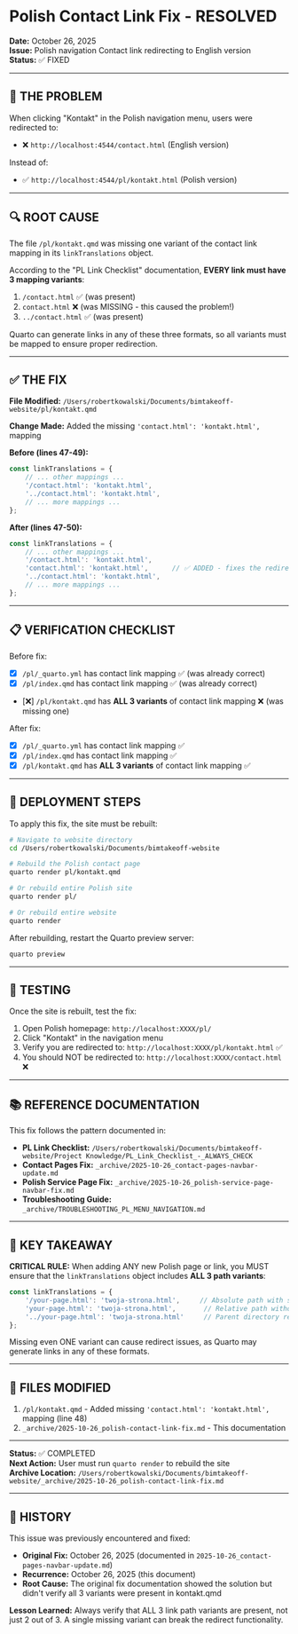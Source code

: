 # Polish Contact Link Fix - RESOLVED
**Date:** October 26, 2025  
**Issue:** Polish navigation Contact link redirecting to English version  
**Status:** ✅ FIXED

---

## 🔴 THE PROBLEM

When clicking "Kontakt" in the Polish navigation menu, users were redirected to:
- ❌ `http://localhost:4544/contact.html` (English version)

Instead of:
- ✅ `http://localhost:4544/pl/kontakt.html` (Polish version)

---

## 🔍 ROOT CAUSE

The file `/pl/kontakt.qmd` was missing one variant of the contact link mapping in its `linkTranslations` object.

According to the "PL Link Checklist" documentation, **EVERY link must have 3 mapping variants**:
1. `/contact.html` ✅ (was present)
2. `contact.html` ❌ (was MISSING - this caused the problem!)
3. `../contact.html` ✅ (was present)

Quarto can generate links in any of these three formats, so all variants must be mapped to ensure proper redirection.

---

## ✅ THE FIX

**File Modified:** `/Users/robertkowalski/Documents/bimtakeoff-website/pl/kontakt.qmd`

**Change Made:** Added the missing `'contact.html': 'kontakt.html',` mapping

**Before (lines 47-49):**
```javascript
const linkTranslations = {
    // ... other mappings ...
    '/contact.html': 'kontakt.html',
    '../contact.html': 'kontakt.html',
    // ... more mappings ...
};
```

**After (lines 47-50):**
```javascript
const linkTranslations = {
    // ... other mappings ...
    '/contact.html': 'kontakt.html',
    'contact.html': 'kontakt.html',      // ✅ ADDED - fixes the redirect issue!
    '../contact.html': 'kontakt.html',
    // ... more mappings ...
};
```

---

## 📋 VERIFICATION CHECKLIST

Before fix:
- [x] `/pl/_quarto.yml` has contact link mapping ✅ (was already correct)
- [x] `/pl/index.qmd` has contact link mapping ✅ (was already correct)
- [❌] `/pl/kontakt.qmd` has **ALL 3 variants** of contact link mapping ❌ (was missing one)

After fix:
- [x] `/pl/_quarto.yml` has contact link mapping ✅
- [x] `/pl/index.qmd` has contact link mapping ✅
- [x] `/pl/kontakt.qmd` has **ALL 3 variants** of contact link mapping ✅

---

## 🔄 DEPLOYMENT STEPS

To apply this fix, the site must be rebuilt:

```bash
# Navigate to website directory
cd /Users/robertkowalski/Documents/bimtakeoff-website

# Rebuild the Polish contact page
quarto render pl/kontakt.qmd

# Or rebuild entire Polish site
quarto render pl/

# Or rebuild entire website
quarto render
```

After rebuilding, restart the Quarto preview server:
```bash
quarto preview
```

---

## 🧪 TESTING

Once the site is rebuilt, test the fix:

1. Open Polish homepage: `http://localhost:XXXX/pl/`
2. Click "Kontakt" in the navigation menu
3. Verify you are redirected to: `http://localhost:XXXX/pl/kontakt.html` ✅
4. You should NOT be redirected to: `http://localhost:XXXX/contact.html` ❌

---

## 📚 REFERENCE DOCUMENTATION

This fix follows the pattern documented in:
- **PL Link Checklist:** `/Users/robertkowalski/Documents/bimtakeoff-website/Project Knowledge/PL_Link_Checklist_-_ALWAYS_CHECK`
- **Contact Pages Fix:** `_archive/2025-10-26_contact-pages-navbar-update.md`
- **Polish Service Page Fix:** `_archive/2025-10-26_polish-service-page-navbar-fix.md`
- **Troubleshooting Guide:** `_archive/TROUBLESHOOTING_PL_MENU_NAVIGATION.md`

---

## 🎯 KEY TAKEAWAY

**CRITICAL RULE:** When adding ANY new Polish page or link, you MUST ensure that the `linkTranslations` object includes **ALL 3 path variants**:

```javascript
const linkTranslations = {
    '/your-page.html': 'twoja-strona.html',     // Absolute path with slash
    'your-page.html': 'twoja-strona.html',       // Relative path without slash
    '../your-page.html': 'twoja-strona.html'     // Parent directory relative path
};
```

Missing even ONE variant can cause redirect issues, as Quarto may generate links in any of these formats.

---

## 📁 FILES MODIFIED

1. `/pl/kontakt.qmd` - Added missing `'contact.html': 'kontakt.html',` mapping (line 48)
2. `_archive/2025-10-26_polish-contact-link-fix.md` - This documentation

---

**Status:** ✅ COMPLETED  
**Next Action:** User must run `quarto render` to rebuild the site  
**Archive Location:** `/Users/robertkowalski/Documents/bimtakeoff-website/_archive/2025-10-26_polish-contact-link-fix.md`

---

## 📝 HISTORY

This issue was previously encountered and fixed:
- **Original Fix:** October 26, 2025 (documented in `2025-10-26_contact-pages-navbar-update.md`)
- **Recurrence:** October 26, 2025 (this document)
- **Root Cause:** The original fix documentation showed the solution but didn't verify all 3 variants were present in kontakt.qmd

**Lesson Learned:** Always verify that ALL 3 link path variants are present, not just 2 out of 3. A single missing variant can break the redirect functionality.
